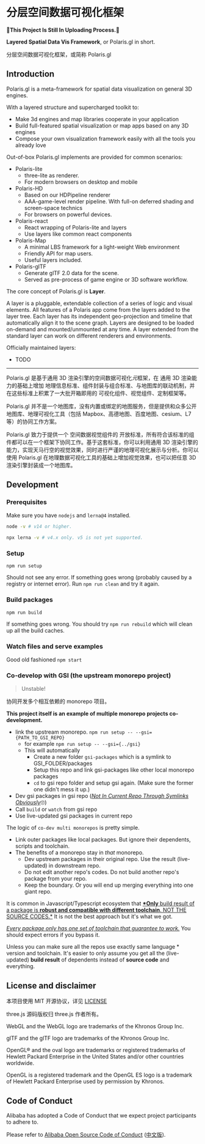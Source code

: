 # 分层空间数据可视化框架

**🚧This Project Is Still In Uploading Process.🚧**

**Layered Spatial Data Vis Framework**, or Polaris.gl in short.

分层空间数据可视化框架，或简称 Polaris.gl

## Introduction

Polaris.gl is a meta-framework for spatial data visualization on general 3D engines.

With a layered structure and supercharged toolkit to:

- Make 3d engines and map libraries cooperate in your application
- Build full-featured spatial visualization or map apps based on any 3D engines
- Compose your own visualization framework easily with all the tools you already love

Out-of-box Polaris.gl implements are provided for common scenarios:

- Polaris-lite
  - three-lite as renderer.
  - For modern browsers on desktop and mobile
- Polaris-HD
  - Based on our HDPipeline renderer
  - AAA-game-level render pipeline. With full-on deferred shading and screen-space technics
  - For browsers on powerful devices.
- Polaris-react
  - React wrapping of Polaris-lite and layers
  - Use layers like common react components
- Polaris-Map
  - A minimal LBS framework for a light-weight Web environment
  - Friendly API for map users.
  - Useful layers included.
- Polaris-glTF
  - Generate glTF 2.0 data for the scene.
  - Served as pre-process of game engine or 3D software workflow.

The core concept of Polaris.gl is **Layer**.

A layer is a pluggable, extendable collection of a series of logic and visual elements. All features of a Polaris app come from the layers added to the layer tree.
Each layer has its independent geo-projection and timeline that automatically align it to the scene graph.
Layers are designed to be loaded on-demand and mounted/unmounted at any time.
A layer extended from the standard layer can work on different renderers and environments.

Officially maintained layers:

- TODO

---

Polaris.gl 是基于通用 3D 渲染引擎的空间数据可视化*元*框架，在 通用 3D 渲染能力的基础上增加 地理信息标准、组件封装与组合标准、与地图库的联动机制，并在这些标准上积累了一大批开箱即用的 可视化组件、视觉组件、定制框架等。

Polaris.gl 并不是一个地图库，没有内置或绑定的地图服务，但是提供和众多公开地图库、地理可视化工具（包括 Mapbox、高德地图、百度地图、cesium、L7 等）的协同工作方案。

Polaris.gl 致力于提供一个 空间数据视觉组件的 开放标准，所有符合该标准的组件都可以在一个框架下协同工作。基于这套标准，你可以利用通用 3D 渲染引擎的能力，实现天马行空的视觉效果，同时进行严谨的地理可视化展示与分析。你可以使用 Polaris.gl 在地理数据可视化工具的基础上增加视觉效果，也可以把任意 3D 渲染引擎封装成一个地图库。

## Development

### Prerequisites

Make sure you have `nodejs` and `lerna@4` installed.

```sh
node -v # v14 or higher.

npx lerna -v # v4.x only. v5 is not yet supported.
```

### Setup

`npm run setup`

Should not see any error. If something goes wrong (probably caused by a registry or internet error). Run `npm run clean` and try it again.

### Build packages

`npm run build`

If something goes wrong. You should try `npm run rebuild` which will clean up all the build caches.

### Watch files and serve examples

Good old fashioned `npm start`

### Co-develop with GSI (the upstream monorepo project)

> Unstable!

协同开发多个相互依赖的 monorepo 项目。

**This project itself is an example of multiple monorepo projects co-development.**

- link the upstream monorepo. `npm run setup -- --gsi={PATH_TO_GSI_REPO}`
  - for example `npm run setup -- --gsi={../gsi}`
  - This will automatically
    - Create a new folder `gsi-packages` which is a symlink to GSI_FOLDER/packages
    - Setup this repo and link gsi-packages like other local monorepo packages
    - `cd` to gsi repo folder and setup gsi again. (Make sure the former one didn't mess it up.)
- Dev gsi packages in gsi repo (<u>_Not In Current Repo Through Symlinks Obviously_</u>🙄️)
- Call `build` or `watch` from gsi repo
- Use live-updated gsi packages in current repo

The logic of `co-dev multi monorepos` is pretty simple.

- Link outer packages like local packages. But ignore their dependents, scripts and toolchain.
- The benefits of a monorepo stay in _that_ monorepo.
  - Dev upstream packages in their original repo. Use the result (live-updated) in downstream repo.
  - Do not edit another repo's codes. Do not build another repo's package from your repo.
  - Keep the boundary. Or you will end up merging everything into one giant repo.

It is common in Javascript/Typescript ecosystem that <u>**\*Only** build result of a package is **robust and compatible with different toolchain**. NOT THE SOURCE CODES.\*</u> It is not the best approach but it's what we got.

_<u>Every package only has one set of toolchain that guarantee to work.</u>_ You should expect errors if you bypass it.

Unless you can make sure all the repos use exactly same language \* version and toolchain. It's easier to only assume you get all the (live-updated) **build result** of dependents instead of **source code** and everything.

## License and disclaimer

本项目使用 MIT 开源协议，详见 [LICENSE](./LICENSE)

three.js 源码版权归 three.js 作者所有。

WebGL and the WebGL logo are trademarks of the Khronos Group Inc.

glTF and the glTF logo are trademarks of the Khronos Group Inc.

OpenGL® and the oval logo are trademarks or registered trademarks of Hewlett Packard Enterprise in the United States and/or other countries worldwide.

OpenGL is a registered trademark and the OpenGL ES logo is a trademark of Hewlett Packard Enterprise used by permission by Khronos.

## Code of Conduct

Alibaba has adopted a Code of Conduct that we expect project participants to adhere to.

Please refer to [Alibaba Open Source Code of Conduct](https://github.com/AlibabaDR/community/blob/master/CODE_OF_CONDUCT.md) ([中文版](https://github.com/AlibabaDR/community/blob/master/CODE_OF_CONDUCT_zh.md)).
